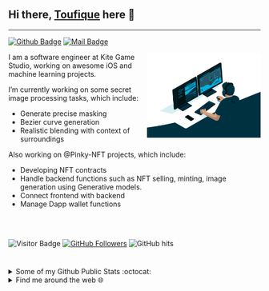 ## Hi there, [Toufique](https://github.com/toufique-imam) here 👋
---

[![Github Badge](https://img.shields.io/badge/-@toufique.imam-181717?style=flat&logo=GitHub&logoColor=white)](https://github.com/toufique-imam)
[![Mail Badge](https://img.shields.io/badge/-2013nuhash@gmail.com-c14438?style=flat&logo=Gmail&logoColor=white)](mailto:2013nuhash@gmail.com "Connect via Email")


<a href="https://github.com/toufique-imam/"><img alt="GIF" src="https://github.com/toufique-imam/toufique-imam/blob/main/code.gif?raw=true" align="right" height="170" /></a>

I am a software engineer at Kite Game Studio, working on awesome iOS and machine learning projects.

I’m currently working on some secret image processing tasks, which include:
- Generate precise masking
- Bezier curve generation
- Realistic blending with context of surroundings

Also working on @Pinky-NFT projects, which include:
- Developing NFT contracts
- Handle backend functions such as NFT selling, minting, image generation using Generative models.
- Connect frontend with backend
- Manage Dapp wallet functions
  
<br><br>

![Visitor Badge](https://visitor-badge.laobi.icu/badge?page_id=toufique-imam)
[![GitHub Followers](https://img.shields.io/github/followers/toufique-imam?style=social)](https://github.com/toufique-imam?tab=followers)
<img alt="GitHub hits" src="https://img.shields.io/github/last-commit/toufique-imam/toufique-imam?label=profile%20updated&style=flat&color=cfa81c">

#
<details>
<summary>
   Some of my Github Public Stats :octocat:
</summary><br>
<p>
    <img alt = "GitHub Stats" src="https://github-readme-stats.vercel.app/api?username=toufique-imam&theme=tokyonight&show_icons=true&hide=issues&count_private=true">
<img src="https://github-readme-streak-stats.herokuapp.com/?user=toufique-imam&theme=tokyonight" alt="Github Streak"  /> 

<img src="https://github-readme-stats.vercel.app/api/top-langs/?username=toufique-imam&theme=tokyonight&layout=compact&langs_count=10" alt="Github Top Lang"  /> 

</p>

   #
</details>

<details>
<summary>
   Find me around the web 🌐
</summary>  <br>

[![Codeforces Badge](https://img.shields.io/badge/-Codeforces-1F8ACB?style=flat&logo=Codeforces&logoColor=white)](http://codeforces.com/profile/sabertooth)
[![Stackoverflow Badge](https://img.shields.io/badge/-Stackoverflow-1F8ACB?style=flat&logo=Stackoverflow&logoColor=white)](https://stackoverflow.com/users/8096858/sabertooth)
[![Linkedin Badge](https://img.shields.io/badge/-Linkedin-1F8ACB?style=flat&logo=Linkedin&logoColor=white)](https://www.linkedin.com/in/-toufique/)
[![Codechef Badge](https://img.shields.io/badge/-Codechef-1F8ACB?style=flat&logo=Codechef&logoColor=white)](https://www.codechef.com/users/nuhash_40)
#
</details>

